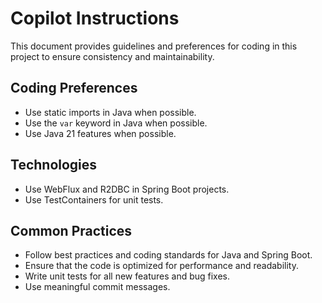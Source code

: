 # Copilot Instructions

This document provides guidelines and preferences for coding in this project to ensure consistency and maintainability.

## Coding Preferences
- Use static imports in Java when possible.
- Use the `var` keyword in Java when possible.
- Use Java 21 features when possible.

## Technologies
- Use WebFlux and R2DBC in Spring Boot projects.
- Use TestContainers for unit tests.

## Common Practices
- Follow best practices and coding standards for Java and Spring Boot.
- Ensure that the code is optimized for performance and readability.
- Write unit tests for all new features and bug fixes.
- Use meaningful commit messages.
